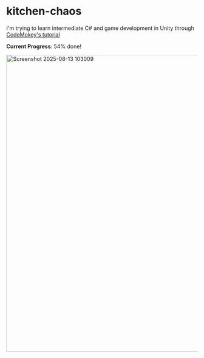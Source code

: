 # kitchen-chaos

I'm trying to learn intermediate C# and game development in Unity through [CodeMokey's tutorial](https://www.youtube.com/watch?v=AmGSEH7QcDg)

**Current Progress**: 54% done!

<img width="1405" height="780" alt="Screenshot 2025-08-13 103009" src="https://github.com/user-attachments/assets/e7b5f182-5ec8-4dcc-9302-399839349e97" />
